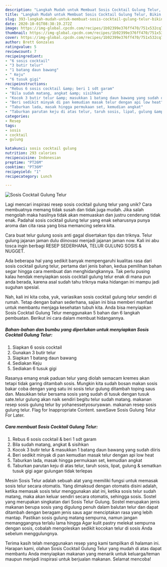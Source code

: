 ```yaml
---
description: "Langkah Mudah untuk Membuat Sosis Cocktail Gulung Telur, Bikin Ngiler"
title: "Langkah Mudah untuk Membuat Sosis Cocktail Gulung Telur, Bikin Ngiler"
slug: 393-langkah-mudah-untuk-membuat-sosis-cocktail-gulung-telur-bikin-ngiler
date: 2020-10-01T08:38:19.272Z
image: https://img-global.cpcdn.com/recipes/1b92399e376ff470/751x532cq70/sosis-cocktail-gulung-telur-foto-resep-utama.jpg
thumbnail: https://img-global.cpcdn.com/recipes/1b92399e376ff470/751x532cq70/sosis-cocktail-gulung-telur-foto-resep-utama.jpg
cover: https://img-global.cpcdn.com/recipes/1b92399e376ff470/751x532cq70/sosis-cocktail-gulung-telur-foto-resep-utama.jpg
author: Brett Gonzales
ratingvalue: 5
reviewcount: 7
recipeingredient:
- "6 sosis cocktail"
- "3 butir telur"
- "1 batang daun bawang"
- " Keju"
- "6 tusuk gigi"
recipeinstructions:
- "Rebus 6 sosis cocktail &amp; beri 1 sdt garam"
- "Bila sudah matang, angkat &amp; sisihkan"
- "Kocok 3 butir telur &amp; masukkan 1 batang daun bawang yang sudah diiris"
- "Beri sedikit minyak di pan kemudian masak telur dengan api low heat"
- "Taburkan lada, masak hingga permukaan set, kemudian angkat"
- "Taburkan parutan keju di atas telur, taruh sosis, lipat, gulung &amp; sematkan tusuk gigi agar gulungan tidak terlepas"
categories:
- Resep
tags:
- sosis
- cocktail
- gulung

katakunci: sosis cocktail gulung 
nutrition: 293 calories
recipecuisine: Indonesian
preptime: "PT26M"
cooktime: "PT36M"
recipeyield: "1"
recipecategory: Lunch

---
```



![Sosis Cocktail Gulung Telur](https://img-global.cpcdn.com/recipes/1b92399e376ff470/751x532cq70/sosis-cocktail-gulung-telur-foto-resep-utama.jpg)

Lagi mencari inspirasi resep sosis cocktail gulung telur yang unik? Cara membuatnya memang tidak susah dan tidak juga mudah. Jika salah mengolah maka hasilnya tidak akan memuaskan dan justru cenderung tidak enak. Padahal sosis cocktail gulung telur yang enak seharusnya punya aroma dan cita rasa yang bisa memancing selera kita.

Cara buat telur gulung sosis anti gagal disertakan tips dan triknya. Telur gulung jajanan jaman dulu diinovasi menjadi jajanan jaman now. Kali ini abu tosca ingin berbagi RESEP SEDERHANA, TELUR GULUNG SOSIS &amp; NUGGET.

Ada beberapa hal yang sedikit banyak mempengaruhi kualitas rasa dari sosis cocktail gulung telur, pertama dari jenis bahan, kedua pemilihan bahan segar hingga cara membuat dan menghidangkannya. Tak perlu pusing kalau hendak menyiapkan sosis cocktail gulung telur enak di mana pun anda berada, karena asal sudah tahu triknya maka hidangan ini mampu jadi suguhan spesial.


Nah, kali ini kita coba, yuk, variasikan sosis cocktail gulung telur sendiri di rumah. Tetap dengan bahan sederhana, sajian ini bisa memberi manfaat untuk membantu menjaga kesehatan tubuh kita. Anda bisa menyiapkan Sosis Cocktail Gulung Telur menggunakan 5 bahan dan 6 langkah pembuatan. Berikut ini cara dalam membuat hidangannya.

<!--inarticleads1-->

##### Bahan-bahan dan bumbu yang diperlukan untuk menyiapkan Sosis Cocktail Gulung Telur:

1. Siapkan 6 sosis cocktail
1. Gunakan 3 butir telur
1. Siapkan 1 batang daun bawang
1. Sediakan  Keju
1. Sediakan 6 tusuk gigi


Rasanya emang enak paduan telur yang diolah semacam kremes akan tetapi tidak garing ditambah sosis. Mungkin kita sudah bosan makan sosis bakar coba dengan yang satu ini sosis telur gulung ditambah toping saus dan. Masukkan telur bersama sosis yang sudah di tusuk dengan tusuk sate.telur gulung akan naik sendiri begitu telur sudah matang. makanan resep sosis gulung telur by yohanessetyosuryawan. makanan resep sosis gulung telur. Flag for Inappropriate Content. saveSave Sosis Gulung Telur For Later. 

<!--inarticleads2-->

##### Cara membuat Sosis Cocktail Gulung Telur:

1. Rebus 6 sosis cocktail &amp; beri 1 sdt garam
1. Bila sudah matang, angkat &amp; sisihkan
1. Kocok 3 butir telur &amp; masukkan 1 batang daun bawang yang sudah diiris
1. Beri sedikit minyak di pan kemudian masak telur dengan api low heat
1. Taburkan lada, masak hingga permukaan set, kemudian angkat
1. Taburkan parutan keju di atas telur, taruh sosis, lipat, gulung &amp; sematkan tusuk gigi agar gulungan tidak terlepas


Mesin Sosis Telur adalah sebuah alat yang memiliki fungsi untuk memasak sosis telur secara otomatis. Yang dimaksud dengan otomatis disini adalah, ketika memasak sosis telur menggunakan alat ini, ketika sosis telur sudah matang, maka akan keluar sendiri secara otomatis, sehingga sosis. Sostel yang merupakan singkatan dari Sosis Telur Gulung. Sostel merupakan jenis makanan berupa sosis yang digulung penuh dalam balutan telur dan dapat ditambah dengan beragam jenis saus agar menciptakan rasa yang lebih mantap. Pastikan sosis gulung matang sempurna, namun jangan memanggangnya terlalu lama hingga Agar kulit pastry melekat sempurna dengan sosis, cobalah mengoleskan sedikit kocokan telur di sosis Anda sebelum menggulungnya. 

Terima kasih telah menggunakan resep yang kami tampilkan di halaman ini. Harapan kami, olahan Sosis Cocktail Gulung Telur yang mudah di atas dapat membantu Anda menyiapkan makanan yang menarik untuk keluarga/teman maupun menjadi inspirasi untuk berjualan makanan. Selamat mencoba!
